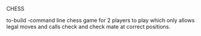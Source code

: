 CHESS

to-build
-command line chess game for 2 players to play which only allows legal moves and calls check and check mate at correct positions.

